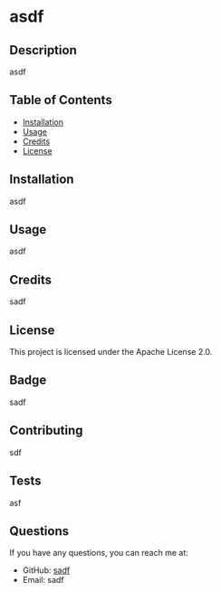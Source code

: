 
# asdf

## Description
asdf

## Table of Contents
- [Installation](#installation)
- [Usage](#usage)
- [Credits](#credits)
- [License](#license)

## Installation
asdf

## Usage
asdf

## Credits
sadf

## License
This project is licensed under the Apache License 2.0.

## Badge
sadf

## Contributing
sdf

## Tests
asf

## Questions
If you have any questions, you can reach me at:

- GitHub: [sadf](https://github.com/sadf)
- Email: sadf
